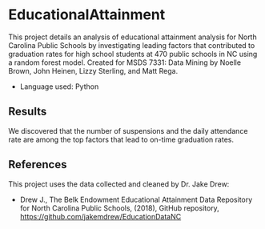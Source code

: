 # EducationalAttainment
This project details an analysis of educational attainment analysis for North Carolina Public Schools by investigating leading factors that contributed to graduation rates for high school students at 470 public schools in NC using a random forest model. Created for MSDS 7331: Data Mining by Noelle Brown, John Heinen, Lizzy Sterling, and Matt Rega.

* Language used: Python

## Results
We discovered that the number of suspensions and the daily attendance rate are among the top factors that lead to on-time graduation rates.

## References

This project uses the data collected and cleaned by Dr. Jake Drew:  
* Drew J., The Belk Endowment Educational Attainment Data Repository for North Carolina Public Schools, (2018), GitHub repository, https://github.com/jakemdrew/EducationDataNC
